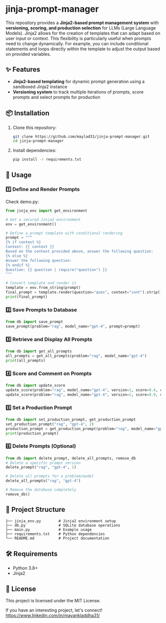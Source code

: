 # jinja-prompt-manager

This repository provides a **Jinja2-based prompt management system** with **versioning, scoring, and production selection** for LLMs (Large Language Models). Jinja2 allows for the creation of templates that can adapt based on user input or context. This flexibility is particularly useful when prompts need to change dynamically. For example, you can include conditional statements and loops directly within the template to adjust the output based on provided variables.

## ✨ Features
- **Jinja2-based templating** for dynamic prompt generation using a sandboxed Jinja2 instance
- **Versioning system** to track multiple iterations of prompts, score prompts and select prompts for production

## 📦 Installation

1. Clone this repository:
   ```sh
   git clone https://github.com/maylad31/jinja-prompt-manager.git
   cd jinja-prompt-manager
   ```
2. Install dependencies:
   ```sh
   pip install -r requirements.txt
   ```

## 📜 Usage

### 1️⃣ Define and Render Prompts
Check demo.py:
```python
from jinja_env import get_environment

# Get a secured Jinja2 environment
env = get_environment()

# Define a prompt template with conditional rendering
prompt = """
{% if context %}
Context: {{ context }}
Based on the context provided above, answer the following question:
{% else %}
Answer the following question:
{% endif %}
Question: {{ question | require("question") }}
"""

# Convert template and render it
template = env.from_string(prompt)
final_prompt = template.render(question="ques", context="cont").strip()
print(final_prompt)
```

### 2️⃣ Save Prompts to Database
```python
from db import save_prompt
save_prompt(problem="rag", model_name="gpt-4", prompt=prompt)
```

### 3️⃣ Retrieve and Display All Prompts
```python
from db import get_all_prompts
all_prompts = get_all_prompts(problem="rag", model_name="gpt-4")
print(all_prompts)
```

### 4️⃣ Score and Comment on Prompts
```python
from db import update_score
update_score(problem="rag", model_name="gpt-4", version=1, score=0.4, comment="Low precision")
update_score(problem="rag", model_name="gpt-4", version=2, score=0.9, comment="High precision")
```

### 5️⃣ Set a Production Prompt
```python
from db import set_production_prompt, get_production_prompt
set_production_prompt("rag", "gpt-4", 2)
production_prompt = get_production_prompt(problem="rag", model_name="gpt-4")
print(production_prompt)
```

### 6️⃣ Delete Prompts (Optional)
```python
from db import delete_prompt, delete_all_prompts, remove_db
# Delete a specific prompt version
delete_prompt("rag", "gpt-4", 1)

# Delete all prompts for a problem/model
delete_all_prompts("rag", "gpt-4")

# Remove the database completely
remove_db()
```

## 📂 Project Structure
```
├── jinja_env.py        # Jinja2 environment setup
├── db.py               # SQLite database operations
├── main.py             # Example usage
├── requirements.txt    # Python dependencies
└── README.md           # Project documentation
```

## 🛠️ Requirements
- Python 3.8+
- Jinja2

## 📝 License
This project is licensed under the MIT License.



If you have an interesting project, let's connect!
https://www.linkedin.com/in/mayankladdha31/
